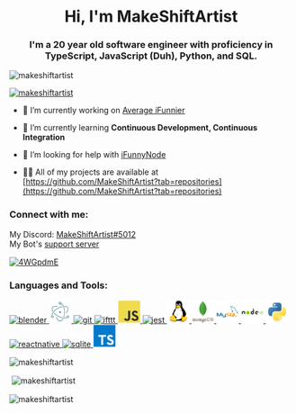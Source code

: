 <h1 align="center">Hi, I'm MakeShiftArtist</h1>
<h3 align="center">I'm a 20 year old software engineer with proficiency in TypeScript, JavaScript (Duh), Python, and SQL.</h3>

<p align="left"> <img src="https://komarev.com/ghpvc/?username=makeshiftartist&label=Profile%20views&color=0e75b6&style=flat" alt="makeshiftartist" /> </p>

<p align="left"> <a href="https://github.com/ryo-ma/github-profile-trophy"><img src="https://github-profile-trophy.vercel.app/?username=makeshiftartist" alt="makeshiftartist" /></a> </p>

- 🔭 I’m currently working on [Average iFunnier](https://github.com/MakeShiftArtist/Average-iFunnier)

- 🌱 I’m currently learning **Continuous Development, Continuous Integration**

- 🤝 I’m looking for help with [iFunnyNode](https://github.com/MakeShiftArtist/iFunnyNode)

- 👨‍💻 All of my projects are available at [https://github.com/MakeShiftArtist?tab=repositories](https://github.com/MakeShiftArtist?tab=repositories)

<h3 align="left">Connect with me:</h3>

My Discord: [MakeShiftArtist#5012](https://discordapp.com/users/386839413935570954/)\
My Bot's [support server](https://discord.gg/h95PPV2V)
<p align="left">
<a href="https://discord.gg/4WGpdmE" target="blank"><img align="center" src="https://raw.githubusercontent.com/rahuldkjain/github-profile-readme-generator/master/src/images/icons/Social/discord.svg" alt="4WGpdmE" height="30" width="40" /></a>
</p>

<h3 align="left">Languages and Tools:</h3>
<p align="left"> <a href="https://www.blender.org/" target="_blank" rel="noreferrer"> <img src="https://download.blender.org/branding/community/blender_community_badge_white.svg" alt="blender" width="40" height="40"/> </a> <a href="https://www.electronjs.org" target="_blank" rel="noreferrer"> <img src="https://raw.githubusercontent.com/devicons/devicon/master/icons/electron/electron-original.svg" alt="electron" width="40" height="40"/> </a> <a href="https://git-scm.com/" target="_blank" rel="noreferrer"> <img src="https://www.vectorlogo.zone/logos/git-scm/git-scm-icon.svg" alt="git" width="40" height="40"/> </a> <a href="https://ifttt.com/" target="_blank" rel="noreferrer"> <img src="https://www.vectorlogo.zone/logos/ifttt/ifttt-ar21.svg" alt="ifttt" width="40" height="40"/> </a> <a href="https://developer.mozilla.org/en-US/docs/Web/JavaScript" target="_blank" rel="noreferrer"> <img src="https://raw.githubusercontent.com/devicons/devicon/master/icons/javascript/javascript-original.svg" alt="javascript" width="40" height="40"/> </a> <a href="https://jestjs.io" target="_blank" rel="noreferrer"> <img src="https://www.vectorlogo.zone/logos/jestjsio/jestjsio-icon.svg" alt="jest" width="40" height="40"/> </a> <a href="https://www.linux.org/" target="_blank" rel="noreferrer"> <img src="https://raw.githubusercontent.com/devicons/devicon/master/icons/linux/linux-original.svg" alt="linux" width="40" height="40"/> </a> <a href="https://www.mongodb.com/" target="_blank" rel="noreferrer"> <img src="https://raw.githubusercontent.com/devicons/devicon/master/icons/mongodb/mongodb-original-wordmark.svg" alt="mongodb" width="40" height="40"/> </a> <a href="https://www.mysql.com/" target="_blank" rel="noreferrer"> <img src="https://raw.githubusercontent.com/devicons/devicon/master/icons/mysql/mysql-original-wordmark.svg" alt="mysql" width="40" height="40"/> </a> <a href="https://nodejs.org" target="_blank" rel="noreferrer"> <img src="https://raw.githubusercontent.com/devicons/devicon/master/icons/nodejs/nodejs-original-wordmark.svg" alt="nodejs" width="40" height="40"/> </a> <a href="https://www.python.org" target="_blank" rel="noreferrer"> <img src="https://raw.githubusercontent.com/devicons/devicon/master/icons/python/python-original.svg" alt="python" width="40" height="40"/> </a> <a href="https://reactnative.dev/" target="_blank" rel="noreferrer"> <img src="https://reactnative.dev/img/header_logo.svg" alt="reactnative" width="40" height="40"/> </a> <a href="https://www.sqlite.org/" target="_blank" rel="noreferrer"> <img src="https://www.vectorlogo.zone/logos/sqlite/sqlite-icon.svg" alt="sqlite" width="40" height="40"/> </a> <a href="https://www.typescriptlang.org/" target="_blank" rel="noreferrer"> <img src="https://raw.githubusercontent.com/devicons/devicon/master/icons/typescript/typescript-original.svg" alt="typescript" width="40" height="40"/> </a> </p>

<p><img align="center" src="https://github-readme-stats.vercel.app/api/top-langs?username=makeshiftartist&show_icons=true&locale=en&layout=compact" alt="makeshiftartist" /></p>

<p>&nbsp;<img align="center" src="https://github-readme-stats.vercel.app/api?username=makeshiftartist&show_icons=true&locale=en" alt="makeshiftartist" /></p>

<p><img align="center" src="https://github-readme-streak-stats.herokuapp.com/?user=makeshiftartist&" alt="makeshiftartist" /></p>
